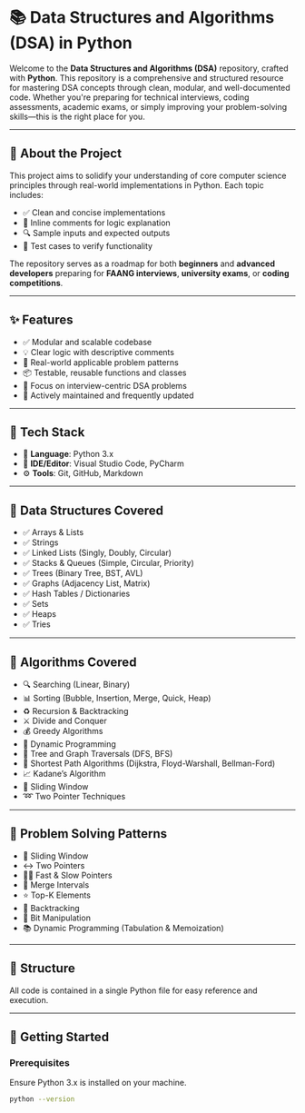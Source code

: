 # 📚 Data Structures and Algorithms (DSA) in Python

Welcome to the **Data Structures and Algorithms (DSA)** repository, crafted with **Python**. This repository is a comprehensive and structured resource for mastering DSA concepts through clean, modular, and well-documented code. Whether you're preparing for technical interviews, coding assessments, academic exams, or simply improving your problem-solving skills—this is the right place for you.

---

## 📖 About the Project

This project aims to solidify your understanding of core computer science principles through real-world implementations in Python. Each topic includes:

- ✅ Clean and concise implementations  
- 💬 Inline comments for logic explanation  
- 🔍 Sample inputs and expected outputs  
- 🧪 Test cases to verify functionality  

The repository serves as a roadmap for both **beginners** and **advanced developers** preparing for **FAANG interviews**, **university exams**, or **coding competitions**.

---

## ✨ Features

- ✅ Modular and scalable codebase  
- 💡 Clear logic with descriptive comments  
- 🔁 Real-world applicable problem patterns  
- 📦 Testable, reusable functions and classes  
- 🧠 Focus on interview-centric DSA problems  
- 🚧 Actively maintained and frequently updated  

---

## 🔧 Tech Stack

- 🐍 **Language**: Python 3.x  
- 🧠 **IDE/Editor**: Visual Studio Code, PyCharm  
- ⚙️ **Tools**: Git, GitHub, Markdown  

---

## 🧱 Data Structures Covered

- ✅ Arrays & Lists  
- ✅ Strings  
- ✅ Linked Lists (Singly, Doubly, Circular)  
- ✅ Stacks & Queues (Simple, Circular, Priority)  
- ✅ Trees (Binary Tree, BST, AVL)  
- ✅ Graphs (Adjacency List, Matrix)  
- ✅ Hash Tables / Dictionaries  
- ✅ Sets  
- ✅ Heaps  
- ✅ Tries  

---

## 🔁 Algorithms Covered

- 🔍 Searching (Linear, Binary)  
- 📊 Sorting (Bubble, Insertion, Merge, Quick, Heap)  
- ♻️ Recursion & Backtracking  
- ⚔️ Divide and Conquer  
- 💰 Greedy Algorithms  
- 🧠 Dynamic Programming  
- 🌳 Tree and Graph Traversals (DFS, BFS)  
- 📍 Shortest Path Algorithms (Dijkstra, Floyd-Warshall, Bellman-Ford)  
- 📈 Kadane’s Algorithm  
- 🔲 Sliding Window  
- ➿ Two Pointer Techniques  

---

## 🧩 Problem Solving Patterns

- 🔲 Sliding Window  
- ↔️ Two Pointers  
- 🐢🐇 Fast & Slow Pointers  
- 🧩 Merge Intervals  
- ⭐ Top-K Elements  
- 🔄 Backtracking  
- 🧠 Bit Manipulation  
- 📚 Dynamic Programming (Tabulation & Memoization)  

---

## 📂 Structure

All code is contained in a single Python file for easy reference and execution.

---

## 🚀 Getting Started

### Prerequisites

Ensure Python 3.x is installed on your machine.

```bash
python --version
